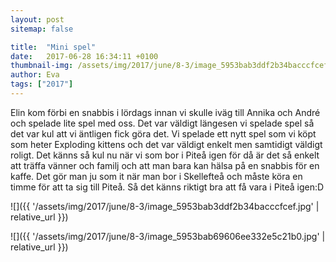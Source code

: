 ```yaml
---
layout: post
sitemap: false

title:  "Mini spel"
date:   2017-06-28 16:34:11 +0100
thumbnail-img: /assets/img/2017/june/8-3/image_5953bab3ddf2b34bacccfcef.jpg
author: Eva
tags: ["2017"]
---
```


Elin kom förbi en snabbis i lördags innan vi skulle iväg till Annika och André och spelade lite spel med oss. Det var väldigt längesen vi spelade spel så det var kul att vi äntligen fick göra det. Vi spelade ett nytt spel som vi köpt som heter Exploding kittens och det var väldigt enkelt men samtidigt väldigt roligt. Det känns så kul nu när vi som bor i Piteå igen för då är det så enkelt att träffa vänner och familj och att man bara kan hälsa på en snabbis för en kaffe. Det gör man ju som it när man bor i Skellefteå och måste köra en timme för att ta sig till Piteå. Så det känns riktigt bra att få vara i Piteå igen:D

![]({{ '/assets/img/2017/june/8-3/image_5953bab3ddf2b34bacccfcef.jpg'  | relative_url }})

![]({{ '/assets/img/2017/june/8-3/image_5953bab69606ee332e5c21b0.jpg'  | relative_url }})

